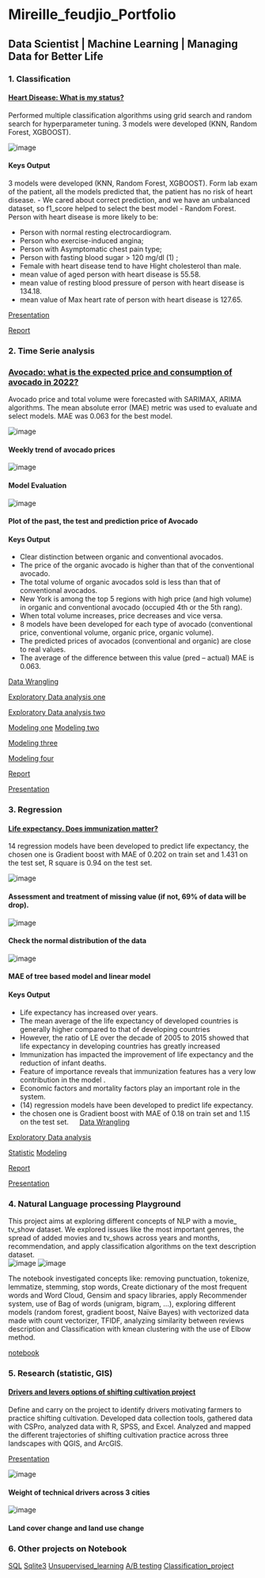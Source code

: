 # Mireille_feudjio_Portfolio 
## Data Scientist | Machine Learning | Managing Data for Better Life

### 1. Classification 

#### [Heart Disease: What is my status?](https://github.com/pascale25/Heart-Disease-Story-Telling/blob/c55f1b481055a5cbed2423afc5791acfd69eed2e/Story_Telling_Heart_Disease/Storry%20Telling%20Heart%20Disease_two.pdf)
Performed multiple classification algorithms using grid search and random search for hyperparameter tuning. 3 models were developed (KNN, Random Forest, XGBOOST). 

![image](https://user-images.githubusercontent.com/90922607/185215488-4e43f569-2b38-40b4-b9c0-8fef9c896ffd.png)
   
#### Keys Output
3 models were developed (KNN, Random Forest, XGBOOST). Form lab exam of the patient, all the models predicted that, the patient has no risk of heart disease. -  We cared about correct prediction, and we have an unbalanced dataset, so f1_score helped to select the best model - Random Forest. 
Person with heart disease is more likely to be:
-	Person with normal resting electrocardiogram. 
-	Person who exercise-induced angina;
-	Person with Asymptomatic chest pain type;
-	Person with fasting blood sugar  > 120 mg/dl (1) ;
-	Female with heart disease tend to have Hight cholesterol than male.
-	mean value of aged person with heart disease is 55.58.
-	mean value of resting blood pressure of person with heart disease is 134.18.
-	mean value of Max heart rate of person with heart disease is 127.65.

[Presentation](https://github.com/pascale25/Heart-Disease-Story-Telling/blob/c55f1b481055a5cbed2423afc5791acfd69eed2e/Story_Telling_Heart_Disease/Storry%20Telling%20Heart%20Disease_two.pdf)

[Report](https://github.com/pascale25/Heart-Disease-Story-Telling/blob/c55f1b481055a5cbed2423afc5791acfd69eed2e/Story_Telling_Heart_Disease/Storry%20Telling%20Heart%20Disease_two.pdf)


###  2. Time Serie analysis 

### [Avocado: what is the expected price and consumption of avocado in 2022? ]( https://github.com/pascale25/Forecasting_Avocado_price_volume/blob/182cf5efd63b4c2c2ba64571a7e26e611cd0abd4/Avocado%20Project%20Presentation%20%5BMireille%20P.%20Feudjio%5D.pdf)
Avocado price and total volume were forecasted with SARIMAX, ARIMA algorithms.  The mean absolute error (MAE) metric was used to evaluate and select models. MAE was 0.063 for the best model. 
             		
![image](https://user-images.githubusercontent.com/90922607/185219302-0cf0bd56-32c6-4ea7-ac16-8aab96d45d77.png)
#### Weekly trend of avocado prices
![image](https://user-images.githubusercontent.com/90922607/185219712-9f52001f-80a9-42d6-9918-1a0d42811cbf.png)
#### Model Evaluation
![image](https://user-images.githubusercontent.com/90922607/185219652-c60761ff-d7df-4f8c-8319-9641783cf03a.png)
#### Plot of the past, the test and prediction price of Avocado                                                   

#### Keys Output
-	Clear distinction between organic and conventional avocados.
-	The price of the organic avocado is higher than that of the conventional avocado.
-	The total volume of organic avocados sold is less than that of conventional avocados.
-	New York is among the top 5 regions with high price (and high volume) in organic and conventional avocado (occupied 4th or the 5th rang).
-	When total volume increases, price decreases and vice versa.
-	8 models have been developed for each type of avocado (conventional price, conventional volume, organic price, organic volume).
-	The predicted prices of avocados (conventional and organic) are close to real values. 
-	The average of the difference between this value (pred – actual) MAE is 0.063. 

[Data Wrangling](https://github.com/pascale25/Forecasting_Avocado_price_volume/blob/182cf5efd63b4c2c2ba64571a7e26e611cd0abd4/Capstone_project_Forecasting_Avocado_price_volume/Data_wramgling_avocado.ipynb)

[Exploratory Data analysis one](https://github.com/pascale25/Forecasting_Avocado_price_volume/blob/182cf5efd63b4c2c2ba64571a7e26e611cd0abd4/Capstone_project_Forecasting_Avocado_price_volume/Data_wramgling_avocado_EDA_Part_one_all_regions.ipynb)

[Exploratory Data analysis two](https://github.com/pascale25/Forecasting_Avocado_price_volume/blob/182cf5efd63b4c2c2ba64571a7e26e611cd0abd4/Capstone_project_Forecasting_Avocado_price_volume/Data_wramgling_avocado_EDA_Part_Two_New_york.ipynb)

[Modeling one](https://github.com/pascale25/Forecasting_Avocado_price_volume/blob/182cf5efd63b4c2c2ba64571a7e26e611cd0abd4/Capstone_project_Forecasting_Avocado_price_volume/Forcasting_Avocado_NY_con_price_V.ipynb)
[Modeling two](https://github.com/pascale25/Forecasting_Avocado_price_volume/blob/182cf5efd63b4c2c2ba64571a7e26e611cd0abd4/Capstone_project_Forecasting_Avocado_price_volume/Forcasting_Avocado_NY_con_volume_V.ipynb)

[Modeling three](https://github.com/pascale25/Forecasting_Avocado_price_volume/blob/182cf5efd63b4c2c2ba64571a7e26e611cd0abd4/Capstone_project_Forecasting_Avocado_price_volume/Forcasting_Avocado_NY_org_price_V.ipynb)

[Modeling four](https://github.com/pascale25/Forecasting_Avocado_price_volume/blob/182cf5efd63b4c2c2ba64571a7e26e611cd0abd4/Capstone_project_Forecasting_Avocado_price_volume/Forcasting_Avocado_NY_org_volume_V.ipynb)

[Report](https://github.com/pascale25/Forecasting_Avocado_price_volume/blob/182cf5efd63b4c2c2ba64571a7e26e611cd0abd4/Avocado_report_final.pdf)

[Presentation](https://github.com/pascale25/Forecasting_Avocado_price_volume/blob/182cf5efd63b4c2c2ba64571a7e26e611cd0abd4/Avocado%20Project%20Presentation%20%5BMireille%20P.%20Feudjio%5D.pdf)

 
### 3. Regression 

#### [Life expectancy. Does immunization matter?](https://github.com/pascale25/Life_expentancy_project/blob/e06794d16153fe44c951d6d4c52e07d6954e32b4/Life_expectancy_final_report_2022/Life_expectancy_final_report/reports/Life_expectancy_project%5BMireille%20P.%20%20Feudjio%5D.pdf)
14 regression models have been developed to predict life expectancy, the chosen one is Gradient boost with MAE of 0.202 on train set and 1.431 on the test set, R square is 0.94 on the test set. 

![image](https://user-images.githubusercontent.com/90922607/185222187-2d2d0bf9-e954-47f4-bc15-3debe05b3f64.png)
#### Assessment and treatment of missing value (if not, 69% of data will be drop).
![image](https://user-images.githubusercontent.com/90922607/185223420-210a74ec-2a9c-4a6c-a59f-fb3e26ef4b83.png)
#### Check the normal distribution of the data
![image](https://user-images.githubusercontent.com/90922607/185224272-da0bcedb-bebb-4107-ab78-03f9414cda85.png)
#### MAE of tree based model and linear model

#### Keys Output
-	Life expectancy has increased over years.
-	The mean average of the life expectancy of developed countries is generally higher compared to  that of developing countries
-	However, the ratio of LE over the decade of 2005 to 2015 showed that life expectancy in developing countries has greatly increased 
-	Immunization has impacted the improvement of life expectancy and  the reduction of infant deaths.
-	Feature of importance reveals that immunization features has a very low contribution in the model .
-	Economic factors  and mortality factors play an important role in the system.
-	(14) regression models have been developed to predict life expectancy.
-	the chosen one is Gradient boost with MAE of 0.18 on train set and 1.15 on the test set.
 
[Data Wrangling](https://github.com/pascale25/Life_expentancy_project/blob/11508a06c553394122de1c940ed512444be98a3e/Life_expectancy_final_report_2022/Life_expectancy_final_report/Capstone_two_Life_expectancy-Data_wrangling.ipynb)

[Exploratory Data analysis](https://github.com/pascale25/Life_expentancy_project/blob/11508a06c553394122de1c940ed512444be98a3e/Life_expectancy_final_report_2022/Life_expectancy_final_report/Exploratory_Data_Analysis_life_expectancy.ipynb)

[Statistic](https://github.com/pascale25/Life_expentancy_project/blob/11508a06c553394122de1c940ed512444be98a3e/Inferential_statistic_life_expectancy.ipynb)
[Modeling](https://github.com/pascale25/Life_expentancy_project/blob/11508a06c553394122de1c940ed512444be98a3e/Life_expectancy_final_report_2022/Life_expectancy_final_report/Modeling_V3_life_expectancy.ipynb)

[Report](https://github.com/pascale25/Life_expentancy_project/blob/11508a06c553394122de1c940ed512444be98a3e/Life_expectancy_final_report_2022/Life_expectancy_final_report/reports/LIFE%20EXPECTANCY_F.pdf)

[Presentation](https://github.com/pascale25/Life_expentancy_project/blob/11508a06c553394122de1c940ed512444be98a3e/Life_expectancy_final_report_2022/Life_expectancy_final_report/reports/Life_expectancy_project%5BMireille%20P.%20%20Feudjio%5D.pdf)

 
 
### 4. Natural Language processing Playground

This project aims at exploring different concepts of NLP with a movie_ tv_show dataset. We explored issues like the most important genres, the spread of added movies and tv_shows across years and months, recommendation, and apply classification algorithms on the text description dataset.   
![image](https://user-images.githubusercontent.com/90922607/185226365-3afed0c5-5d58-445c-98c3-d82d52d81f8e.png)
![image](https://user-images.githubusercontent.com/90922607/185226428-16823f80-7f11-43fa-b2b3-bc0591aa0d20.png)

 
The notebook investigated concepts like: removing punctuation, tokenize, lemmatize, stemming, stop words,  Create dictionary of the most frequent words and Word Cloud, Gensim and spacy libraries, apply Recommender system, use of Bag of words (unigram, bigram, …), exploring different models (random forest, gradient boost, Naïve Bayes) with vectorized data made with count vectorizer, TFIDF, analyzing similarity between reviews description  and Classification with kmean clustering with the use of Elbow method. 

[notebook](https://github.com/pascale25/NLP_PlayGround/blob/master/NLP_PlayGround_project/Netflix_NLP_02.ipynb)
 
### 5. Research (statistic, GIS)
#### [Drivers and levers options of shifting cultivation project ](http://pubs.sciepub.com/wjar/5/4/4/index.html)
Define and carry on the  project  to identify drivers motivating farmers to practice shifting cultivation. Developed data collection tools, gathered data with CSPro, analyzed data with R, SPSS, and Excel.  Analyzed and mapped the different trajectories of shifting cultivation practice across three landscapes with QGIS, and ArcGIS. 

[Presentation](https://drive.google.com/file/d/1efooBUDom7VIFqGQdPYl3pdeOVF2XRhZ/view?usp=sharing)

![image](https://user-images.githubusercontent.com/90922607/185227128-fe895393-eef9-4fc7-b3ce-9cb105cb8f40.png)
#### Weight of technical drivers across 3 cities 


![image](https://user-images.githubusercontent.com/90922607/185227019-857df906-2a32-46e3-913c-9f876b954c5a.png)
#### Land cover change and land use change 

### 6. Other projects on Notebook
[SQL](https://github.com/pascale25/Sprinboard_Projects/blob/0179373d59ace977f0fc6f0fe8c614cd8d3ff169/SQL/SQL_Mireille)
[Sqlite3](https://github.com/pascale25/Sprinboard_Projects/blob/0179373d59ace977f0fc6f0fe8c614cd8d3ff169/SQL/SQL_Mireille.ipynb)
[Unsupervised_learning](https://github.com/pascale25/Sprinboard_Projects/blob/0179373d59ace977f0fc6f0fe8c614cd8d3ff169/Clustering%20Case%20Study%20-%20Customer%20Segmentation%20with%20K-Means%20-%20Tier%203.ipynb)
[A/B testing](https://github.com/pascale25/Sprinboard_Projects/blob/0179373d59ace977f0fc6f0fe8c614cd8d3ff169/Frequentist_inference_case_Study/Frequentist%20Inference%20Case%20Study%20-%20Part%20B%20(2).ipynb)
[Classification_project](https://github.com/pascale25/Challenges/blob/7839fb3e4c4f409a08443d009c37da8e77d1b31b/Ultimate_challenge/Ultimate_challenge.ipynb)

